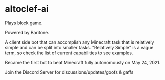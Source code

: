 # altoclef-ai
Plays block game.

Powered by Baritone.

A client side bot that can accomplish any Minecraft task that is relatively simple and can be split into smaller tasks. "Relatively Simple" is a vague term, so check the list of current capabilities to see examples.

Became the first bot to beat Minecraft fully autonomously on May 24, 2021.

Join the Discord Server for discussions/updates/goofs & gaffs
